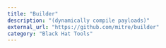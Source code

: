 ```yaml
---
title: "Builder"
description: "(dynamically compile payloads)"
external_url: "https://github.com/mitre/builder"
category: "Black Hat Tools"
---
```

